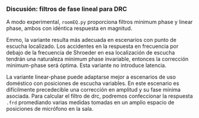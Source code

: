 ### Discusión: filtros de fase lineal para DRC

A modo experimental, `roomEQ.py` proporciona filtros minimum phase y linear phase, ambos con idéntica respuesta en magnitud.

Emmo, la variante resulta más adecuada en escenarios con punto de escucha localizado. Los accidentes en la respuesta en frecuencia por debajo de la frecuencia de Shroeder en esa localización de escucha tendrán una naturaleza minimum phase invariable, entonces la corrección minimum-phase será óptima. Esta variante no introduce latencia.

La variante linear-phase puede adaptarse mejor a escenarios de uso doméstico con posiciones de escucha variables. En este escenario es difícilmente precedecible una corrección en amplitud y su fase mínima asociada. Para calcular el filtro de drc, podremos confeccionar la respuesta `.frd` promediando varias medidas tomadas en un amplio espacio de posiciones de micrófono en la sala.

